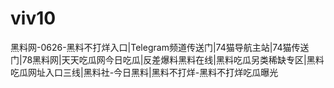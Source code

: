 # viv10
黑料网-0626-黑料不打烊入口|Telegram频道传送门|74猫导航主站|74猫传送门|78黑料网|天天吃瓜网今日吃瓜|反差爆料黑料在线|黑料吃瓜另类稀缺专区|黑料吃瓜网址入口三线|黑料社-今日黑料|黑料不打烊-黑料不打烊吃瓜曝光
